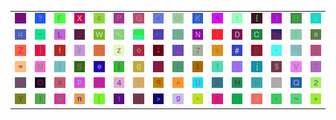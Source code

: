 <table>
<tr>
<td><img src="35.gif"></td>
<td><img src="3F.gif"></td>
<td><img src="46.gif"></td>
<td><img src="58.gif"></td>
<td><img src="63.gif"></td>
<td><img src="50.gif"></td>
<td><img src="47.gif"></td>
<td><img src="3C.gif"></td>
<td><img src="40.gif"></td>
<td><img src="4B.gif"></td>
<td><img src="41.gif"></td>
<td><img src="3A.gif"></td>
<td><img src="7B.gif"></td>
<td><img src="29.gif"></td>
<td><img src="52.gif"></td>
<td><img src="62.gif"></td>
</tr>
<tr>
<td><img src="75.gif"></td>
<td><img src="5F.gif"></td>
<td><img src="4C.gif"></td>
<td><img src="2F.gif"></td>
<td><img src="57.gif"></td>
<td><img src="25.gif"></td>
<td><img src="gr3.gif"></td>
<td><img src="6D.gif"></td>
<td><img src="6B.gif"></td>
<td><img src="4E.gif"></td>
<td><img src="69.gif"></td>
<td><img src="44.gif"></td>
<td><img src="43.gif"></td>
<td><img src="gr2.gif"></td>
<td><img src="7C.gif"></td>
<td><img src="61.gif"></td>
</tr>
<tr>
<td><img src="5A.gif"></td>
<td><img src="5D.gif"></td>
<td><img src="66.gif"></td>
<td><img src="79.gif"></td>
<td><img src="72.gif"></td>
<td><img src="7A.gif"></td>
<td><img src="6F.gif"></td>
<td><img src="3B.gif"></td>
<td><img src="4A.gif"></td>
<td><img src="37.gif"></td>
<td><img src="76.gif"></td>
<td><img src="23.gif"></td>
<td><img src="42.gif"></td>
<td><img src="27.gif"></td>
<td><img src="gr1.gif"></td>
<td><img src="64.gif"></td>
</tr>
<tr>
<td><img src="3D.gif"></td>
<td><img src="4D.gif"></td>
<td><img src="28.gif"></td>
<td><img src="53.gif"></td>
<td><img src="65.gif"></td>
<td><img src="7D.gif"></td>
<td><img src="30.gif"></td>
<td><img src="60.gif"></td>
<td><img src="38.gif"></td>
<td><img src="6C.gif"></td>
<td><img src="21.gif"></td>
<td><img src="33.gif"></td>
<td><img src="6A.gif"></td>
<td><img src="24.gif"></td>
<td><img src="56.gif"></td>
<td><img src="54.gif"></td>
</tr>
<tr>
<td><img src="36.gif"></td>
<td><img src="4F.gif"></td>
<td><img src="73.gif"></td>
<td><img src="70.gif"></td>
<td><img src="74.gif"></td>
<td><img src="34.gif"></td>
<td><img src="78.gif"></td>
<td><img src="71.gif"></td>
<td><img src="5E.gif"></td>
<td><img src="55.gif"></td>
<td><img src="45.gif"></td>
<td><img src="48.gif"></td>
<td><img src="68.gif"></td>
<td><img src="2D.gif"></td>
<td><img src="51.gif"></td>
<td><img src="32.gif"></td>
</tr>
<tr>
<td><img src="59.gif"></td>
<td><img src="49.gif"></td>
<td><img src="77.gif"></td>
<td><img src="6E.gif"></td>
<td><img src="5B.gif"></td>
<td><img src="31.gif"></td>
<td><img src="2A.gif"></td>
<td><img src="3E.gif"></td>
<td><img src="67.gif"></td>
<td><img src="22.gif"></td>
<td><img src="26.gif"></td>
<td><img src="2E.gif"></td>
<td><img src="39.gif"></td>
<td><img src="2C.gif"></td>
<td><img src="7E.gif"></td>
<td><img src="2B.gif"></td>
</tr>
</table>
